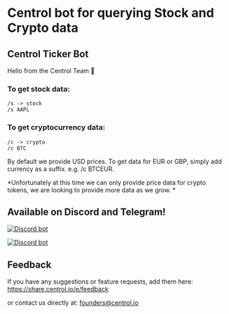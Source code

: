 # Centrol bot for querying Stock and Crypto data

## Centrol Ticker Bot
Hello from the Centrol Team 👋

### To get stock data:    
    /s -> stock
    /s AAPL

### To get cryptocurrency data:
    /c -> crypto
    /c BTC

By default we provide USD prices. To get data for EUR or GBP, simply add currency as a suffix. e.g. /c BTCEUR.

*Unfortunately at this time we can only provide price data for crypto tokens, we are looking to provide more data as we grow. *

## Available on Discord and Telegram!

[![Discord bot](https://res.cloudinary.com/hiwjbfp34/image/upload/c_thumb,w_200,g_face/v1623722652/f9bb9c4af2b9c32a2c5ee0014661546d_ouv38k.png)](https://share.centrol.io/e/discordBot)

[![Discord bot](https://res.cloudinary.com/hiwjbfp34/image/upload/c_thumb,w_200,g_face/v1624973956/512px-Telegram_logo_t8hv3d.png)](https://share.centrol.io/e/telegramBot)


## Feedback

If you have any suggestions or feature requests, add them here: https://share.centrol.io/e/feedback

or contact us directly at:
founders@centrol.io